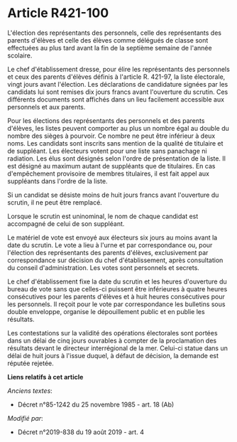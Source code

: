 # Article R421-100

L'élection des représentants des personnels, celle des représentants des parents d'élèves et celle des élèves comme délégués
de classe sont effectuées au plus tard avant la fin de la septième semaine de l'année scolaire.

Le chef d'établissement dresse, pour élire les représentants des personnels et ceux des parents d'élèves définis à l'article
R. 421-97, la liste électorale, vingt jours avant l'élection. Les déclarations de candidature signées par les candidats lui
sont remises dix jours francs avant l'ouverture du scrutin. Ces différents documents sont affichés dans un lieu facilement
accessible aux personnels et aux parents.

Pour les élections des représentants des personnels et des parents d'élèves, les listes peuvent comporter au plus un nombre
égal au double du nombre des sièges à pourvoir. Ce nombre ne peut être inférieur à deux noms. Les candidats sont inscrits
sans mention de la qualité de titulaire et de suppléant. Les électeurs votent pour une liste sans panachage ni radiation. Les
élus sont désignés selon l'ordre de présentation de la liste. Il est désigné au maximum autant de suppléants que de
titulaires. En cas d'empêchement provisoire de membres titulaires, il est fait appel aux suppléants dans l'ordre de la liste.

Si un candidat se désiste moins de huit jours francs avant l'ouverture du scrutin, il ne peut être remplacé.

Lorsque le scrutin est uninominal, le nom de chaque candidat est accompagné de celui de son suppléant.

Le matériel de vote est envoyé aux électeurs six jours au moins avant la date du scrutin. Le vote a lieu à l'urne et par
correspondance ou, pour l'élection des représentants des parents d'élèves, exclusivement par correspondance sur décision du
chef d'établissement, après consultation du conseil d'administration. Les votes sont personnels et secrets.

Le chef d'établissement fixe la date du scrutin et les heures d'ouverture du bureau de vote sans que celles-ci puissent être
inférieures à quatre heures consécutives pour les parents d'élèves et à huit heures consécutives pour les personnels. Il
reçoit pour le vote par correspondance les bulletins sous double enveloppe, organise le dépouillement public et en publie les
résultats.

Les contestations sur la validité des opérations électorales sont portées dans un délai de cinq jours ouvrables à compter de
la proclamation des résultats devant le directeur interrégional de la mer. Celui-ci statue dans un délai de huit jours à
l'issue duquel, à défaut de décision, la demande est réputée rejetée.

**Liens relatifs à cet article**

_Anciens textes_:

  - Décret n°85-1242 du 25 novembre 1985 - art. 18 (Ab)

_Modifié par_:

  - Décret n°2019-838 du 19 août 2019 - art. 4
